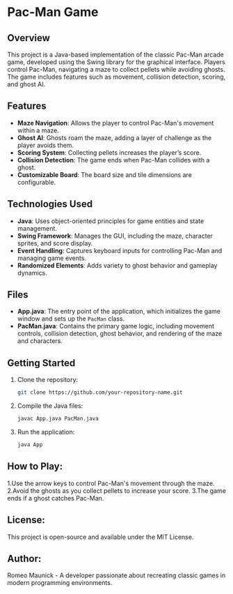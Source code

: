 # Pac-Man Game

## Overview
This project is a Java-based implementation of the classic Pac-Man arcade game, developed using the Swing library for the graphical interface. Players control Pac-Man, navigating a maze to collect pellets while avoiding ghosts. The game includes features such as movement, collision detection, scoring, and ghost AI.

## Features
- **Maze Navigation**: Allows the player to control Pac-Man's movement within a maze.
- **Ghost AI**: Ghosts roam the maze, adding a layer of challenge as the player avoids them.
- **Scoring System**: Collecting pellets increases the player’s score.
- **Collision Detection**: The game ends when Pac-Man collides with a ghost.
- **Customizable Board**: The board size and tile dimensions are configurable.

## Technologies Used
- **Java**: Uses object-oriented principles for game entities and state management.
- **Swing Framework**: Manages the GUI, including the maze, character sprites, and score display.
- **Event Handling**: Captures keyboard inputs for controlling Pac-Man and managing game events.
- **Randomized Elements**: Adds variety to ghost behavior and gameplay dynamics.

## Files
- **App.java**: The entry point of the application, which initializes the game window and sets up the `PacMan` class.
- **PacMan.java**: Contains the primary game logic, including movement controls, collision detection, ghost behavior, and rendering of the maze and characters.

## Getting Started
1. Clone the repository:
   ```bash
   git clone https://github.com/your-repository-name.git
2. Compile the Java files:
   ```bash
   javac App.java PacMan.java
3. Run the application:
   ```bash
   java App

## How to Play:
1.Use the arrow keys to control Pac-Man's movement through the maze.
2.Avoid the ghosts as you collect pellets to increase your score.
3.The game ends if a ghost catches Pac-Man.

## License:
This project is open-source and available under the MIT License.

## Author:
Romeo Maunick - A developer passionate about recreating classic games in modern programming environments.

















